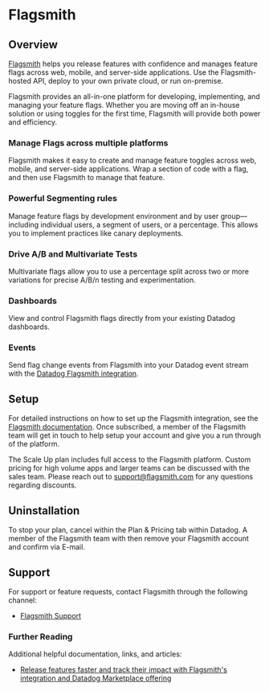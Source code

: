 # Flagsmith

## Overview

[Flagsmith][1] helps you release features with confidence and manages feature flags across web, mobile, and server-side applications. Use the Flagsmith-hosted API, deploy to your own private cloud, or run on-premise.

Flagsmith provides an all-in-one platform for developing, implementing, and managing your feature flags. Whether you are moving off an in-house solution or using toggles for the first time, Flagsmith will provide both power and efficiency.

### Manage Flags across multiple platforms

Flagsmith makes it easy to create and manage feature toggles across web, mobile, and server-side applications. Wrap a section of code with a flag, and then use Flagsmith to manage that feature.

### Powerful Segmenting rules

Manage feature flags by development environment and by user group—including individual users, a segment of users, or a percentage. This allows you to implement practices like canary deployments.

### Drive A/B and Multivariate Tests

Multivariate flags allow you to use a percentage split across two or more variations for precise A/B/n testing and experimentation.

### Dashboards

View and control Flagsmith flags directly from your existing Datadog dashboards.

### Events

Send flag change events from Flagsmith into your Datadog event stream with the [Datadog Flagsmith integration][2].

## Setup

For detailed instructions on how to set up the Flagsmith integration, see the [Flagsmith documentation][3]. Once subscribed, a member of the Flagsmith team will get in touch to help setup your account and give you a run through of the platform.

The Scale Up plan includes full access to the Flagsmith platform. Custom pricing for high volume apps and larger teams can be discussed with the sales team. Please reach out to support@flagsmith.com for any questions regarding discounts.

## Uninstallation

To stop your plan, cancel within the Plan & Pricing tab within Datadog. A member of the Flagsmith team with then remove your Flagsmith account and confirm via E-mail.

## Support

For support or feature requests, contact Flagsmith through the following channel:

- [Flagsmith Support][4]

### Further Reading

Additional helpful documentation, links, and articles:

- [Release features faster and track their impact with Flagsmith's integration and Datadog Marketplace offering][5]

[1]: https://flagsmith.com/
[2]: https://app.datadoghq.com/integrations/flagsmith
[3]: https://docs.flagsmith.com/integrations/datadog
[4]: https://flagsmith.com/contact-us/
[5]: https://www.datadoghq.com/blog/flagsmith-datadog-marketplace/